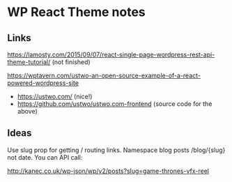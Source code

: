 # WP React Theme notes

## Links
https://lamosty.com/2015/09/07/react-single-page-wordpress-rest-api-theme-tutorial/ (not finished)

https://wptavern.com/ustwo-an-open-source-example-of-a-react-powered-wordpress-site
    
 - https://ustwo.com/ (nice!)
 - https://github.com/ustwo/ustwo.com-frontend (source code for the above)
 
## Ideas

Use slug prop for getting / routing links. Namespace blog posts /blog/{slug} not date.
You can API call:

http://kanec.co.uk/wp-json/wp/v2/posts?slug=game-thrones-vfx-reel

